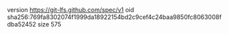 version https://git-lfs.github.com/spec/v1
oid sha256:769fa8302074f1999da18922154bd2c9cef4c24baa9850fc8063008fdba52452
size 575
